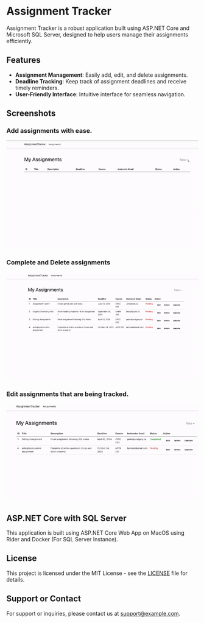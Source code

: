 # Assignment Tracker

Assignment Tracker is a robust application built using ASP.NET Core and Microsoft SQL Server, designed to help users manage their assignments efficiently.

## Features

- **Assignment Management**: Easily add, edit, and delete assignments.
- **Deadline Tracking**: Keep track of assignment deadlines and receive timely reminders.
- **User-Friendly Interface**: Intuitive interface for seamless navigation.

## Screenshots


### Add assignments with ease.
![Screenshot 1](https://github.com/nkouki98/Assignment-Tracker/blob/main/Createassignment.gif)  


### Complete and Delete assignments
![Screenshot 2](https://github.com/nkouki98/Assignment-Tracker/blob/main/completeordelete.gif)  


### Edit assignments that are being tracked.
![Screenshot 3](https://github.com/nkouki98/Assignment-Tracker/blob/main/Editassignment.gif)  



## ASP.NET Core with SQL Server 

This application is built using ASP.NET Core Web App on MacOS using Rider and Docker (For SQL Server Instance).

## License

This project is licensed under the MIT License - see the [LICENSE](link-to-license) file for details.

## Support or Contact

For support or inquiries, please contact us at [support@example.com](mailto:support@example.com).
